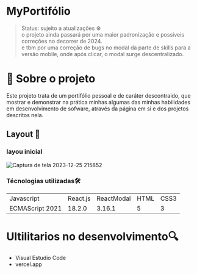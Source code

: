 # MyPortifólio 

>Status: sujeito a atualizações ⚙️ <br>
>o projeto ainda passará por uma maior padronização e possiveis correções no decorrer de 2024.<br>
>e tbm por uma correção de bugs no modal da parte de skills para a versão mobile, onde após clicar, o modal surge descentralizado.

# 📌  Sobre o projeto
Este projeto trata de um portifólio pessoal e de caráter descontraido, que mostrar e demonstrar na prática minhas algumas das minhas habilidades em desenvolvimento de sofware, através da página em si e dos projetos descritos nela.

## Layout 🎨
### layou inicial
![Captura de tela 2023-12-25 215852](https://github.com/ArthurHallack/exercicios-/assets/121068621/669748bd-8b9d-4e17-99a9-92b66d667163)

### Técnologias utilizadas🛠
<table>
    <tr>
        <td>
            Javascript
        </td>
        <td>
            React.js
        </td>
        <td>
            ReactModal 
        </td>
        <td>
            HTML
        </td>
        <td>
            CSS3
        </td>
    </td>
    <tr>
        <td>
            ECMAScript 2021
        </td>
        <td>
            18.2.0 
        </td>
        <td>
            3.16.1
        </td>
        <td>
            5
        </td>
        <td>
            3
        </td>
    </tr>

</table>

<h1>Ultilitarios no desenvolvimento🔍 </h1>
<ul>
    <li>Visual Estudio Code
    <li>vercel.app
</ul>
